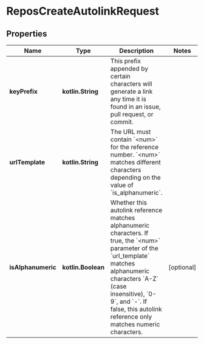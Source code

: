 
# ReposCreateAutolinkRequest

## Properties
Name | Type | Description | Notes
------------ | ------------- | ------------- | -------------
**keyPrefix** | **kotlin.String** | This prefix appended by certain characters will generate a link any time it is found in an issue, pull request, or commit. | 
**urlTemplate** | **kotlin.String** | The URL must contain &#x60;&lt;num&gt;&#x60; for the reference number. &#x60;&lt;num&gt;&#x60; matches different characters depending on the value of &#x60;is_alphanumeric&#x60;. | 
**isAlphanumeric** | **kotlin.Boolean** | Whether this autolink reference matches alphanumeric characters. If true, the &#x60;&lt;num&gt;&#x60; parameter of the &#x60;url_template&#x60; matches alphanumeric characters &#x60;A-Z&#x60; (case insensitive), &#x60;0-9&#x60;, and &#x60;-&#x60;. If false, this autolink reference only matches numeric characters. |  [optional]




